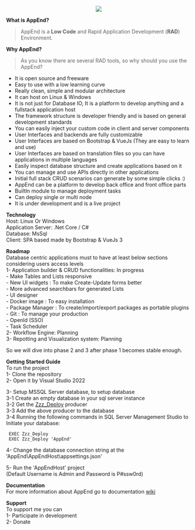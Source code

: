 <p align="center" width="100%">
    <img src="https://github.com/mirshahreza/AppEnd/blob/master/AppEndHost/workspace/client/a..lib/images/AppEnd-Logo-Full.png?raw=true" />
</p>
  
**What is AppEnd?**
> AppEnd is a **Low Code** and Rapid Application Development (**RAD**) Environment.  

**Why AppEnd?**
>As you know there are several RAD tools, so why should you use the AppEnd?  
- It is open source and freeware  
- Easy to use with a low learning curve  
- Really clean, simple and modular architecture  
- It can host on Linux & Windows  
- It is not just for Database IO, It is a platform to develop anything and a fullstack application host  
- The framework structure is developer friendly and is based on general development standards  
- You can easily inject your custom code in client and server components  
- User Interfaces and backends are fully customizable  
- User Interfaces are based on Bootstrap & VueJs (They are easy to learn and use)  
- User Interfaces are based on translation files so you can have applications in multiple languages  
- Easily inspect database structure and create applications based on it  
- You can manage and use APIs directly in other applications  
- Initial full stack CRUD scenarios can generate by some simple clicks :)  
- AppEnd can be a platform to develop back office and front office parts  
- BuiltIn module to manage deployment tasks  
- Can deploy single or multi node  
- It is under development and is a live project  

**Technology**  
Host: Linux Or Windows  
Application Server: .Net Core / C#  
Database: MsSql  
Client: SPA based made by Bootstrap & VueJs 3  

**Roadmap**  
Database centric applications must to have at least below sections considering users access levels  
1- Application builder & CRUD functionalities: In progress  
    - Make Tables and Lists responsive  
    - New UI widgets : To make Create-Update forms better  
    - More advanced searchbars for generated Lists  
    - UI designer  
    - Docker image : To easy installation  
    - Package Manager : To create/import/export packages as portable plugins  
    - Git : To manage your production  
    - OpenId (SSO)  
    - Task Scheduler  
2- Workflow Engine: Planning  
3- Repotting and Visualization system: Planning  

So we will dive into phase 2 and 3 after phase 1 becomes stable enough.

**Getting Started Guide**  
To run the project  
1- Clone the repository  
2- Open it by Visual Studio 2022  

3- Setup MSSQL Server database, to setup database  
     3-1 Create an empty database in your sql server instance  
     3-2 Get the [Zzz_Deploy](https://github.com/mirshahreza/RDBMS-PackageManager/blob/master/MsSql/Zzz_Deploy.sql) producer  
     3-3 Add the above producer to the database  
     3-4 Running the following commands in SQL Server Management Studio to Initiate your database:

     EXEC Zzz_Deploy  
     EXEC Zzz_Deploy 'AppEnd'  

4- Change the database connection string at the 'AppEnd\AppEndHost\appsettings.json'

5- Run the 'AppEndHost' project  
    (Default Username is Admin and Password is P#ssw0rd)

**Documentation**  
For more information about AppEnd go to documentation [wiki](https://github.com/mirshahreza/AppEnd/wiki)  

**Support**  
To support me you can  
1- Participate in development  
2- Donate  

